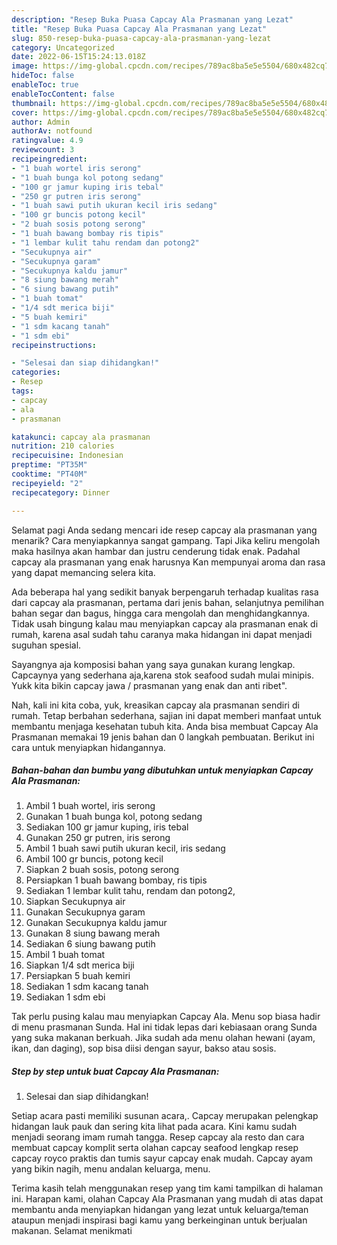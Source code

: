 ```yaml
---
description: "Resep Buka Puasa Capcay Ala Prasmanan yang Lezat"
title: "Resep Buka Puasa Capcay Ala Prasmanan yang Lezat"
slug: 850-resep-buka-puasa-capcay-ala-prasmanan-yang-lezat
category: Uncategorized
date: 2022-06-15T15:24:13.018Z
image: https://img-global.cpcdn.com/recipes/789ac8ba5e5e5504/680x482cq70/capcay-ala-prasmanan-foto-resep-utama.jpg
hideToc: false
enableToc: true
enableTocContent: false
thumbnail: https://img-global.cpcdn.com/recipes/789ac8ba5e5e5504/680x482cq70/capcay-ala-prasmanan-foto-resep-utama.jpg
cover: https://img-global.cpcdn.com/recipes/789ac8ba5e5e5504/680x482cq70/capcay-ala-prasmanan-foto-resep-utama.jpg
author: Admin
authorAv: notfound
ratingvalue: 4.9
reviewcount: 3
recipeingredient:
- "1 buah wortel iris serong"
- "1 buah bunga kol potong sedang"
- "100 gr jamur kuping iris tebal"
- "250 gr putren iris serong"
- "1 buah sawi putih ukuran kecil iris sedang"
- "100 gr buncis potong kecil"
- "2 buah sosis potong serong"
- "1 buah bawang bombay ris tipis"
- "1 lembar kulit tahu rendam dan potong2"
- "Secukupnya air"
- "Secukupnya garam"
- "Secukupnya kaldu jamur"
- "8 siung bawang merah"
- "6 siung bawang putih"
- "1 buah tomat"
- "1/4 sdt merica biji"
- "5 buah kemiri"
- "1 sdm kacang tanah"
- "1 sdm ebi"
recipeinstructions:

- "Selesai dan siap dihidangkan!"
categories:
- Resep
tags:
- capcay
- ala
- prasmanan

katakunci: capcay ala prasmanan 
nutrition: 210 calories
recipecuisine: Indonesian
preptime: "PT35M"
cooktime: "PT40M"
recipeyield: "2"
recipecategory: Dinner

---
```



Selamat pagi Anda sedang mencari ide resep capcay ala prasmanan yang menarik? Cara menyiapkannya sangat gampang. Tapi Jika keliru mengolah maka hasilnya akan hambar dan justru cenderung tidak enak. Padahal capcay ala prasmanan yang enak harusnya Kan mempunyai aroma dan rasa yang dapat memancing selera kita.


Ada beberapa hal yang sedikit banyak berpengaruh terhadap kualitas rasa dari capcay ala prasmanan, pertama dari jenis bahan, selanjutnya pemilihan bahan segar dan bagus, hingga cara mengolah dan menghidangkannya. Tidak usah bingung kalau mau menyiapkan capcay ala prasmanan enak di rumah, karena asal sudah tahu caranya maka hidangan ini dapat menjadi suguhan spesial.

Sayangnya aja komposisi bahan yang saya gunakan kurang lengkap. Capcaynya yang sederhana aja,karena stok seafood sudah mulai minipis. Yukk kita bikin capcay jawa / prasmanan yang enak dan anti ribet&#34;.


Nah, kali ini kita coba, yuk, kreasikan capcay ala prasmanan sendiri di rumah. Tetap berbahan sederhana, sajian ini dapat memberi manfaat untuk membantu menjaga kesehatan tubuh kita. Anda bisa membuat Capcay Ala Prasmanan memakai 19 jenis bahan dan 0 langkah pembuatan. Berikut ini cara untuk menyiapkan hidangannya.

<!--inarticleads1-->

##### Bahan-bahan dan bumbu yang dibutuhkan untuk menyiapkan Capcay Ala Prasmanan:

1. Ambil 1 buah wortel, iris serong
1. Gunakan 1 buah bunga kol, potong sedang
1. Sediakan 100 gr jamur kuping, iris tebal
1. Gunakan 250 gr putren, iris serong
1. Ambil 1 buah sawi putih ukuran kecil, iris sedang
1. Ambil 100 gr buncis, potong kecil
1. Siapkan 2 buah sosis, potong serong
1. Persiapkan 1 buah bawang bombay, ris tipis
1. Sediakan 1 lembar kulit tahu, rendam dan potong2,
1. Siapkan Secukupnya air
1. Gunakan Secukupnya garam
1. Gunakan Secukupnya kaldu jamur
1. Gunakan 8 siung bawang merah
1. Sediakan 6 siung bawang putih
1. Ambil 1 buah tomat
1. Siapkan 1/4 sdt merica biji
1. Persiapkan 5 buah kemiri
1. Sediakan 1 sdm kacang tanah
1. Sediakan 1 sdm ebi


Tak perlu pusing kalau mau menyiapkan Capcay Ala. Menu sop biasa hadir di menu prasmanan Sunda. Hal ini tidak lepas dari kebiasaan orang Sunda yang suka makanan berkuah. Jika sudah ada menu olahan hewani (ayam, ikan, dan daging), sop bisa diisi dengan sayur, bakso atau sosis. 

<!--inarticleads2-->

##### Step by step untuk buat Capcay Ala Prasmanan:


1. Selesai dan siap dihidangkan!

Setiap acara pasti memiliki susunan acara,. Capcay merupakan pelengkap hidangan lauk pauk dan sering kita lihat pada acara. Kini kamu sudah menjadi seorang imam rumah tangga. Resep capcay ala resto dan cara membuat capcay komplit serta olahan capcay seafood lengkap resep capcay royco praktis dan tumis sayur capcay enak mudah. Capcay ayam yang bikin nagih, menu andalan keluarga, menu. 

Terima kasih telah menggunakan resep yang tim kami tampilkan di halaman ini. Harapan kami, olahan Capcay Ala Prasmanan yang mudah di atas dapat membantu anda menyiapkan hidangan yang lezat untuk keluarga/teman ataupun menjadi inspirasi bagi kamu yang berkeinginan untuk berjualan makanan. Selamat menikmati
